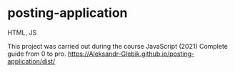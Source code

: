 # posting-application

HTML, JS

This project was carried out during the course JavaScript (2021) Complete guide from 0 to pro.
https://Aleksandr-Glebik.github.io/posting-application/dist/
